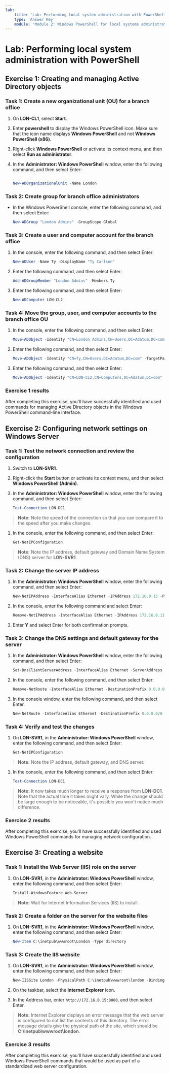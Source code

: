 ```yaml
---
lab:
    title: 'Lab: Performing local system administration with PowerShell'
    type: 'Answer Key'
    module: 'Module 2: Windows PowerShell for local systems administration'
---
```


# Lab: Performing local system administration with PowerShell

## Exercise 1: Creating and managing Active Directory objects

### Task 1: Create a new organizational unit (OU) for a branch office

1. On **LON-CL1**, select **Start**.

1. Enter **powershell** to display the Windows PowerShell icon. Make sure that the icon name displays **Windows PowerShell** and not **Windows PowerShell (x86)**.

1. Right-click **Windows PowerShell** or activate its context menu, and then select **Run as administrator**.

1. In the **Administrator: Windows PowerShell** window, enter the following command, and then select Enter:

   ```powershell
   
   New-ADOrganizationalUnit -Name London
   ```

### Task 2: Create group for branch office administrators

- In the Windows PowerShell console, enter the following command, and then select Enter:

   ```powershell
   New-ADGroup "London Admins" -GroupScope Global
   ```

### Task 3: Create a user and computer account for the branch office

1. In the console, enter the following command, and then select Enter:

   ```powershell
   New-ADUser -Name Ty -DisplayName "Ty Carlson" 
   ```

1. Enter the following command, and then select Enter:

   ```powershell
   Add-ADGroupMember "London Admins" -Members Ty
   ```

1. Enter the following command, and then select Enter:

   ```powershell
   New-ADComputer LON-CL2
   ```

### Task 4: Move the group, user, and computer accounts to the branch office OU

1. In the console, enter the following command, and then select Enter:

   ```powershell
   Move-ADObject -Identity "CN=London Admins,CN=Users,DC=Adatum,DC=com" -TargetPath "OU=London,DC=Adatum,DC=com"
   ```

2. Enter the following command, and then select Enter:

   ```powershell
   Move-ADObject -Identity "CN=Ty,CN=Users,DC=Adatum,DC=com" -TargetPath "OU=London,DC=Adatum,DC=com"
   ```

3. Enter the following command, and then select Enter:

   ```powershell
   Move-ADObject -Identity "CN=LON-CL2,CN=Computers,DC=Adatum,DC=com" -TargetPath "OU=London,DC=Adatum,DC=com"
   ```

### Exercise 1 results

After completing this exercise, you'll have successfully identified and used commands for managing Active Directory objects in the Windows PowerShell command-line interface.

## Exercise 2: Configuring network settings on Windows Server

### Task 1: Test the network connection and review the configuration

1. Switch to **LON-SVR1**.
1. Right-click the **Start** button or activate its context menu, and then select **Windows PowerShell (Admin)**.
1. In the **Administrator: Windows PowerShell** window, enter the following command, and then select Enter:

   ```powershell
   Test-Connection LON-DC1
   ```

> **Note:** Note the speed of the connection so that you can compare it to the speed after you make changes.

1. In the console, enter the following command, and then select Enter:

   ```powershell
   Get-NetIPConfiguration
   ```

> **Note:** Note the IP address, default gateway and Domain Name System (DNS) server for **LON-SVR1**.

### Task 2: Change the server IP address

1. In the **Administrator: Windows PowerShell** window, enter the following command, and then select Enter:

   ```powershell
   New-NetIPAddress -InterfaceAlias Ethernet -IPAddress 172.16.0.15 -PrefixLength 16
   ```

1. In the console, enter the following command and select Enter:

   ```powershell
   Remove-NetIPAddress -InterfaceAlias Ethernet -IPAddress 172.16.0.11
   ```

1. Enter **Y** and select Enter for both confirmation prompts.

### Task 3: Change the DNS settings and default gateway for the server

1. In the **Administrator: Windows PowerShell** window, enter the following command, and then select Enter:

   ```powershell
   Set-DnsClientServerAddress -InterfaceAlias Ethernet -ServerAddress 172.16.0.12
   ```

2. In the console, enter the following command, and then select Enter:

   ```powershell
   Remove-NetRoute -InterfaceAlias Ethernet -DestinationPrefix 0.0.0.0/0 -Confirm:$false
   ```

3. In the console window, enter the following command, and then select Enter.

   ```powershell
   New-NetRoute -InterfaceAlias Ethernet -DestinationPrefix 0.0.0.0/0 -NextHop 172.16.0.2
   ```

### Task 4: Verify and test the changes

1. On **LON-SVR1**, in the **Administrator: Windows PowerShell** window, enter the following command, and then select Enter:

   ```powershell
   Get-NetIPConfiguration
   ```

> **Note:** Note the IP address, default gateway, and DNS server.

1. In the console, enter the following command, and then select Enter:

   ```powershell
   Test-Connection LON-DC1
   ```

> **Note:** It now takes much longer to receive a response from **LON-DC1**. Note that the actual time it takes might vary. While the change should be large enough to be noticeable, it's possible you won't notice much difference.

### Exercise 2 results

After completing this exercise, you'll have successfully identified and used Windows PowerShell commands for managing network configuration.

## Exercise 3: Creating a website

### Task 1: Install the Web Server (IIS) role on the server

1. On **LON-SVR1**, in the **Administrator: Windows PowerShell** window, enter the following command, and then select Enter:

   ```powershell
   Install-WindowsFeature Web-Server
   ```

> **Note:** Wait for Internet Information Services (IIS) to install.

### Task 2: Create a folder on the server for the website files

1. On **LON-SVR1**, in the **Administrator: Windows PowerShell** window, enter the following command, and then select Enter:

   ```powershell
   New-Item C:\inetpub\wwwroot\London -Type directory
   ```

### Task 3: Create the IIS website

1. On **LON-SVR1**, in the **Administrator: Windows PowerShell** window, enter the following command, and then select Enter:

   ```powershell
   New-IISSite London -PhysicalPath C:\inetpub\wwwroot\london -BindingInformation "172.16.0.15:8080:"
   ```

2. On the taskbar, select the **Internet Explorer** icon.

3. In the Address bar, enter `http://172.16.0.15:8080`, and then select Enter.

> **Note:** Internet Explorer displays an error message that the web server is configured to not list the contents of this directory. The error message details give the physical path of the site, which should be **C:\\inetpub\\wwwroot\\london**.

### Exercise 3 results

After completing this exercise, you'll have successfully identified and used Windows PowerShell commands that would be used as part of a standardized web server configuration.
